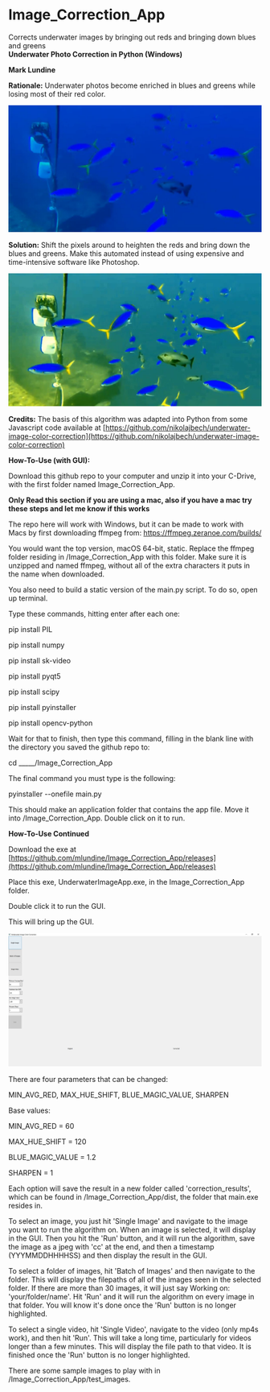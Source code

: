 # Image_Correction_App
Corrects underwater images by bringing out reds and bringing down blues and greens <br />
**Underwater Photo Correction in Python (Windows)**

**Mark Lundine**

**Rationale:** Underwater photos become enriched in blues and greens while losing most of their red color.

![fishies](/read_me_images/fishies_original.JPG)

**Solution:** Shift the pixels around to heighten the reds and bring down the blues and greens. Make this automated instead of using expensive and time-intensive software like Photoshop.

![fishies corrected](/read_me_images/fishies_corrected.JPG)

**Credits:** The basis of this algorithm was adapted into Python from some Javascript code available at [https://github.com/nikolajbech/underwater-image-color-correction](https://github.com/nikolajbech/underwater-image-color-correction)

**How-To-Use (with GUI):**

Download this github repo to your computer and unzip it into your C-Drive, with the first folder named Image_Correction_App.

**Only Read this section if you are using a mac, also if you have a mac try these steps and let me know if this works**

The repo here will work with Windows, but it can be made to work with Macs by first downloading ffmpeg from: 
https://ffmpeg.zeranoe.com/builds/

You would want the top version, macOS 64-bit, static.  Replace the ffmpeg folder residing in /Image_Correction_App with this folder.  Make sure it is unzipped and named ffmpeg, without all of the extra characters it puts in the name when downloaded.

You also need to build a static version of the main.py script.  To do so, open up terminal.

Type these commands, hitting enter after each one:

pip install PIL

pip install numpy

pip install sk-video

pip install pyqt5

pip install scipy

pip install pyinstaller

pip install opencv-python

Wait for that to finish, then type this command, filling in the blank line with the directory you saved the github repo to:

cd _____/Image_Correction_App

The final command you must type is the following:

pyinstaller --onefile main.py

This should make an application folder that contains the app file.  Move it into /Image_Correction_App.  Double click on it to run.

**How-To-Use Continued**

Download the exe at [https://github.com/mlundine/Image_Correction_App/releases](https://github.com/mlundine/Image_Correction_App/releases)

Place this exe, UnderwaterImageApp.exe, in the Image_Correction_App folder.

Double click it to run the GUI.

This will bring up the GUI.

![gui image](/read_me_images/gui_image.jpg)

There are four parameters that can be changed:

MIN\_AVG\_RED, MAX\_HUE\_SHIFT, BLUE\_MAGIC\_VALUE, SHARPEN

Base values:

MIN\_AVG\_RED = 60

MAX\_HUE\_SHIFT = 120

BLUE\_MAGIC\_VALUE = 1.2

SHARPEN = 1

Each option will save the result in a new folder called 'correction_results', which can be found in /Image_Correction_App/dist, the folder that main.exe resides in.

To select an image, you just hit &#39;Single Image&#39; and navigate to the image you want to run the algorithm on. When an image is selected, it will display in the GUI. Then you hit the &#39;Run&#39; button, and it will run the algorithm, save the image as a jpeg with &#39;cc&#39; at the end, and then a timestamp (YYYMMDDHHHHSS) and then display the result in the GUI.

To select a folder of images, hit &#39;Batch of Images&#39; and then navigate to the folder. This will display the filepaths of all of the images seen in the selected folder.  If there are more than 30 images, it will just say Working on: 'your/folder/name'. Hit &#39;Run&#39; and it will run the algorithm on every image in that folder. You will know it&#39;s done once the &#39;Run&#39; button is no longer highlighted.

To select a single video, hit &#39;Single Video&#39;, navigate to the video (only mp4s work), and then hit &#39;Run&#39;. This will take a long time, particularly for videos longer than a few minutes. This will display the file path to that video. It is finished once the &#39;Run&#39; button is no longer highlighted.

There are some sample images to play with in /Image_Correction_App/test_images.